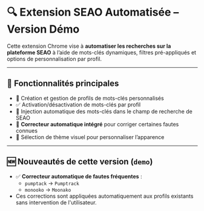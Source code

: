 # 🔍 Extension SEAO Automatisée – Version Démo

Cette extension Chrome vise à **automatiser les recherches sur la plateforme SEAO** à l’aide de mots-clés dynamiques, filtres pré-appliqués et options de personnalisation par profil.

---

## 🚀 Fonctionnalités principales

- 📂 Création et gestion de profils de mots-clés personnalisés
- ✅ Activation/désactivation de mots-clés par profil
- 🎯 Injection automatique des mots-clés dans le champ de recherche de SEAO
- 🧠 **Correcteur automatique intégré** pour corriger certaines fautes connues
- 🎨 Sélection de thème visuel pour personnaliser l’apparence

---

## 🆕 Nouveautés de cette version (`demo`)

- ✅ **Correcteur automatique de fautes fréquentes** :
  - `pumptack` → `Pumptrack`
  - `monooko` → `Moonako`
- Ces corrections sont appliquées automatiquement aux profils existants sans intervention de l'utilisateur.
